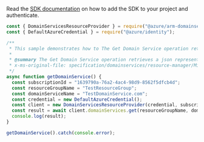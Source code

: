Read the [SDK documentation](https://github.com/Azure/azure-sdk-for-js/blob/%40azure%2Farm-domainservices_4.0.1/sdk/domainservices/arm-domainservices/README.md) on how to add the SDK to your project and authenticate.

```javascript
const { DomainServicesResourceProvider } = require("@azure/arm-domainservices");
const { DefaultAzureCredential } = require("@azure/identity");

/**
 * This sample demonstrates how to The Get Domain Service operation retrieves a json representation of the Domain Service.
 *
 * @summary The Get Domain Service operation retrieves a json representation of the Domain Service.
 * x-ms-original-file: specification/domainservices/resource-manager/Microsoft.AAD/stable/2021-05-01/examples/GetDomainService.json
 */
async function getDomainService() {
  const subscriptionId = "1639790a-76a2-4ac4-98d9-8562f5dfcb4d";
  const resourceGroupName = "TestResourceGroup";
  const domainServiceName = "TestDomainService.com";
  const credential = new DefaultAzureCredential();
  const client = new DomainServicesResourceProvider(credential, subscriptionId);
  const result = await client.domainServices.get(resourceGroupName, domainServiceName);
  console.log(result);
}

getDomainService().catch(console.error);
```
